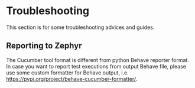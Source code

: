 # Troubleshooting

This section is for some troubleshooting advices and guides.

## Reporting to Zephyr

The Cucumber tool format is different from python Behave reporter format.
In case you want to report test executions from output Behave file, 
please use some custom formatter for Behave output, i.e. https://pypi.org/project/behave-cucumber-formatter/.
